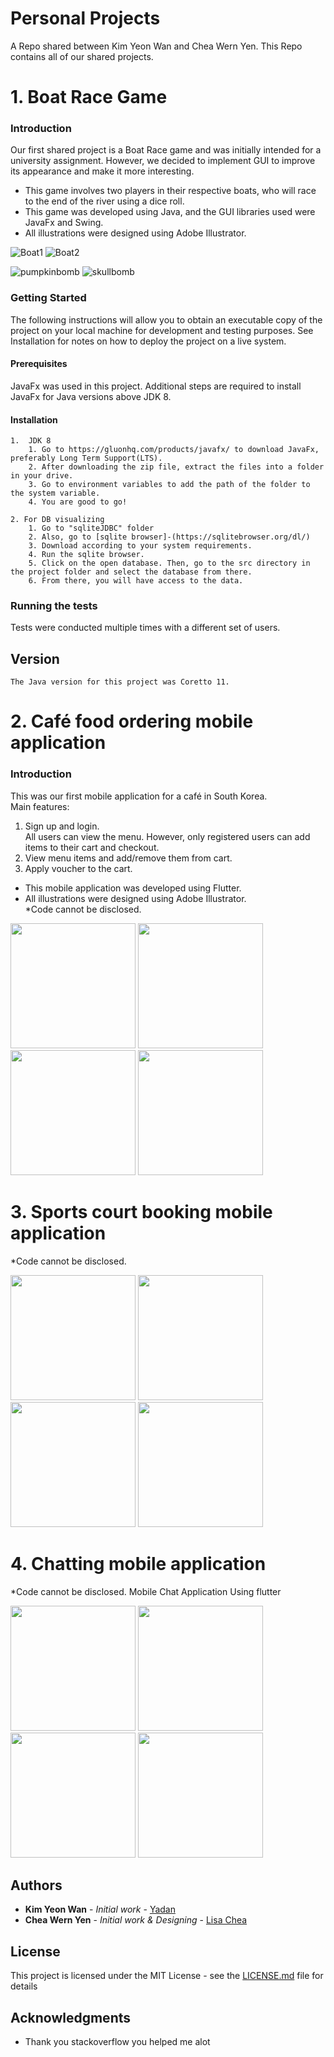 
# Personal Projects
A Repo shared between Kim Yeon Wan and Chea Wern Yen.
This Repo contains all of our shared projects.

# 1. Boat Race Game

### Introduction
Our first shared project is a Boat Race game and was initially intended for a university assignment. However, we decided to implement GUI to improve its appearance and make it more interesting.  
* This game involves two players in their respective boats, who will race to the end of the river using a dice roll.  
* This game was developed using Java, and the GUI libraries used were JavaFx and Swing.  
* All illustrations were designed using Adobe Illustrator.

 ![Boat1](BoatRace1/GUI/playerboat/boat1.png)  ![Boat2](BoatRace1/GUI/playerboat/boat2.png)

 ![pumpkinbomb](BoatRace1/GUI/Compo/bombpumpkinpost.png)  ![skullbomb](BoatRace1/GUI/Compo/skullbombpost.png)


### Getting Started

The following instructions will allow you to obtain an executable copy of the project on your local machine for development and testing purposes. See Installation for notes on how to deploy the project on a live system.

#### Prerequisites

JavaFx was used in this project. Additional steps are required to install JavaFx for Java versions above JDK 8.

#### Installation
```
1.  JDK 8
	1. Go to https://gluonhq.com/products/javafx/ to download JavaFx, preferably Long Term Support(LTS).
	2. After downloading the zip file, extract the files into a folder in your drive.
	3. Go to environment variables to add the path of the folder to the system variable.
	4. You are good to go!

2. For DB visualizing
	1. Go to "sqliteJDBC" folder
	2. Also, go to [sqlite browser]-(https://sqlitebrowser.org/dl/)
	3. Download according to your system requirements.
	4. Run the sqlite browser.
	5. Click on the open database. Then, go to the src directory in the project folder and select the database from there.
	6. From there, you will have access to the data.
```


### Running the tests

Tests were conducted multiple times with a different set of users.


## Version

```
The Java version for this project was Coretto 11.
```

# 2. Café food ordering mobile application
### Introduction
This was our first mobile application for a café in South Korea.  
Main features:  
1. Sign up and login.  
   All users can view the menu. However, only registered users can add items to their cart and checkout.
2. View menu items and add/remove them from cart.
3. Apply voucher to the cart.

* This mobile application was developed using Flutter.  
* All illustrations were designed using Adobe Illustrator.  
\*Code cannot be disclosed.

<img src="HolmesCafeImages/signUp.jpg" width="200" > <img src="HolmesCafeImages/Home.jpg" width="200" >
<img src="HolmesCafeImages/Menu.jpg" width="200" >   <img src="HolmesCafeImages/Cart.jpg" width="200" >


# 3. Sports court booking mobile application
\*Code cannot be disclosed.

<img src="BookACourtImages/signup.png" width="200" > <img src="BookACourtImages/Account.png" width="200" >
<img src="BookACourtImages/Venues.png" width="200" >   <img src="BookACourtImages/Booking_History_Detail_Example.png" width="200" >

# 4. Chatting mobile application
\*Code cannot be disclosed.
Mobile Chat Application Using flutter

<img src="project3Image/signup.png" width="200" > <img src="project3Image/Account.png" width="200" >
<img src="project3Image/Venues.png" width="200" >   <img src="project3Image/Booking_History_Detail_Example.png" width="200" >




## Authors

* **Kim Yeon Wan** - *Initial work* - [Yadan](https://github.com/wanyeonkim)
* **Chea Wern Yen** - *Initial work & Designing* - [Lisa Chea](https://github.com/lisacheawy)


## License

This project is licensed under the MIT License - see the [LICENSE.md](https://github.com/wanyeonkim/ToiletRoll/blob/main/LICENSE) file for details

## Acknowledgments

* Thank you stackoverflow you helped me alot
